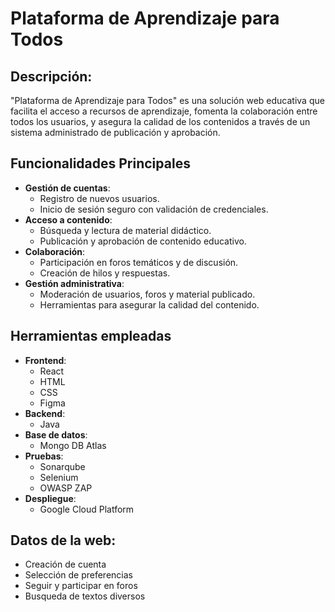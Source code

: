 # Plataforma de Aprendizaje para Todos
## Descripción:
"Plataforma de Aprendizaje para Todos" es una solución web educativa que facilita el acceso a recursos de aprendizaje, fomenta la colaboración entre todos los usuarios, y asegura la calidad de los contenidos a través de un sistema administrado de publicación y aprobación.
## Funcionalidades Principales
- **Gestión de cuentas**:
  - Registro de nuevos usuarios.
  - Inicio de sesión seguro con validación de credenciales.
- **Acceso a contenido**:
  - Búsqueda y lectura de material didáctico.
  - Publicación y aprobación de contenido educativo.
- **Colaboración**:
  - Participación en foros temáticos y de discusión.
  - Creación de hilos y respuestas.
- **Gestión administrativa**:
  - Moderación de usuarios, foros y material publicado.
  - Herramientas para asegurar la calidad del contenido.
## Herramientas empleadas
- **Frontend**:
  - React
  - HTML
  - CSS
  - Figma
- **Backend**:
  - Java
- **Base de datos**:
  - Mongo DB Atlas
- **Pruebas**:
  - Sonarqube
  - Selenium
  - OWASP ZAP
- **Despliegue**:
  - Google Cloud Platform
## Datos de la web:
- Creación de cuenta
- Selección de preferencias
- Seguir y participar en foros
- Busqueda de textos diversos
